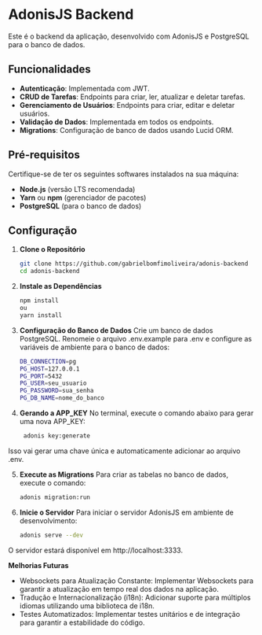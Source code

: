 # AdonisJS Backend

Este é o backend da aplicação, desenvolvido com AdonisJS e PostgreSQL para o banco de dados.

## Funcionalidades

- **Autenticação**: Implementada com JWT.
- **CRUD de Tarefas**: Endpoints para criar, ler, atualizar e deletar tarefas.
- **Gerenciamento de Usuários**: Endpoints para criar, editar e deletar usuários.
- **Validação de Dados**: Implementada em todos os endpoints.
- **Migrations**: Configuração de banco de dados usando Lucid ORM.

## Pré-requisitos

Certifique-se de ter os seguintes softwares instalados na sua máquina:

- **Node.js** (versão LTS recomendada)
- **Yarn** ou **npm** (gerenciador de pacotes)
- **PostgreSQL** (para o banco de dados)

## Configuração

1. **Clone o Repositório**

   ```bash
   git clone https://github.com/gabrielbomfimoliveira/adonis-backend
   cd adonis-backend
   
2. **Instale as Dependências**
   ```bash
   npm install
   ou
   yarn install

3. **Configuração do Banco de Dados**
   Crie um banco de dados PostgreSQL.
   Renomeie o arquivo .env.example para .env e configure as variáveis de ambiente para o banco de dados:
   ```bash
   DB_CONNECTION=pg
   PG_HOST=127.0.0.1
   PG_PORT=5432
   PG_USER=seu_usuario
   PG_PASSWORD=sua_senha
   PG_DB_NAME=nome_do_banco

4. **Gerando a APP_KEY**
No terminal, execute o comando abaixo para gerar uma nova APP_KEY:
   ```bash
    adonis key:generate
Isso vai gerar uma chave única e automaticamente adicionar ao arquivo .env.

5. **Execute as Migrations**
   Para criar as tabelas no banco de dados, execute o comando:
   ```bash
   adonis migration:run

6. **Inicie o Servidor**
   Para iniciar o servidor AdonisJS em ambiente de desenvolvimento:
   ```bash
   adonis serve --dev
O servidor estará disponível em http://localhost:3333.

**Melhorias Futuras**

- Websockets para Atualização Constante: Implementar Websockets para garantir a atualização em tempo real dos dados na aplicação.
- Tradução e Internacionalização (i18n): Adicionar suporte para múltiplos idiomas utilizando uma biblioteca de i18n.
- Testes Automatizados: Implementar testes unitários e de integração para garantir a estabilidade do código.

